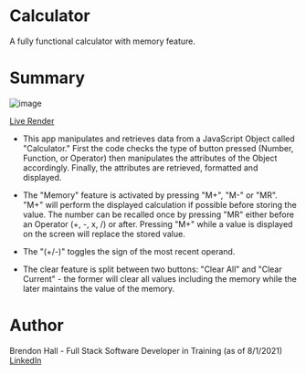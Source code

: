 # Calculator
A fully functional calculator with memory feature.

# Summary
![image](https://user-images.githubusercontent.com/80381428/127800179-3ce49446-17ad-49c6-80c6-c4bbac454323.png)

[Live Render](https://brendonh18.github.io/Calculator/)

- This app manipulates and retrieves data from a JavaScript Object called "Calculator." First the code checks the type of button pressed (Number, Function, or Operator) then manipulates the attributes of the Object accordingly. Finally, the attributes are retrieved, formatted and displayed. 

- The "Memory" feature is activated by pressing "M+", "M-" or "MR". "M+" will perform the displayed calculation if possible before storing the value. The number can be recalled once by pressing "MR" either before an Operator (+, -, x, /) or after. Pressing "M+" while a value is displayed on the screen will replace the stored value.

- The "(+/-)" toggles the sign of the most recent operand.

- The clear feature is split between two buttons: "Clear All" and "Clear Current" - the former will clear all values including the memory while the later maintains the value of the memory.

# Author
Brendon Hall - Full Stack Software Developer in Training (as of 8/1/2021) [LinkedIn](https://www.linkedin.com/in/brendonphall/)


